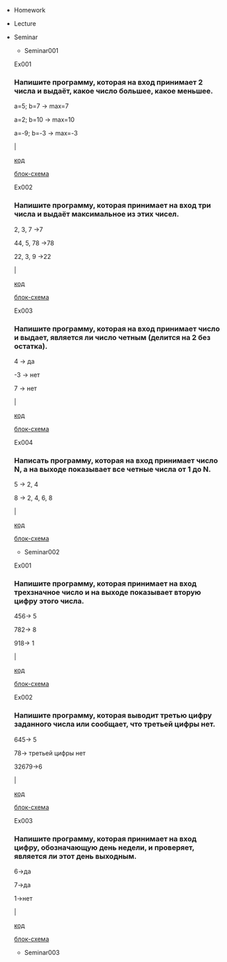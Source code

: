 
 - Homework
 - Lecture
 - Seminar
   - Seminar001

    Ex001
    ### Напишите программу, которая на вход принимает 2 числа и выдаёт, какое число большее, какое меньшее.

    a=5; b=7 -> max=7

    a=2; b=10 -> max=10

    a=-9; b=-3 -> max=-3

    |
    
     [код](Seminar/Seminar001/Ex001/Program.cs) 

    [блок-схема](Seminar/Seminar001/Ex001/diagram.drawio.png)

    Ex002
    ### Напишите программу, которая принимает на вход три числа и выдаёт максимальное из этих чисел.

    2, 3, 7 ->7

    44, 5, 78 ->78

    22, 3, 9 ->22

    |

    [код](Seminar/Seminar001/Ex002/Program.cs)

    [блок-схема](Seminar/Seminar001/Ex002/diagram.drawio.png)
    


    Ex003
    ### Напишите программу, которая на вход принимает число и выдает, является ли число четным (делится на 2 без остатка).

    4 -> да

   -3 -> нет

    7 -> нет

    |

    [код](Seminar/Seminar001/Ex003/Program.cs)

    [блок-схема](Seminar/Seminar001/Ex003/diagram.drawio.png)

    

    Ex004
    ### Написать программу, которая на вход принимает число N, а на выходе показывает все четные числа от 1 до N.

    5 -> 2, 4

    8 -> 2, 4, 6, 8

    |

    [код](Seminar/Seminar001/Ex004/Program.cs)

    [блок-схема](Seminar/Seminar001/Ex004/diagram.drawio.png)

    

   - Seminar002
     
    Ex001
    ### Напишите программу, которая принимает на вход трехзначное число и на выходе показывает вторую цифру этого числа.
    456-> 5

    782-> 8

    918-> 1

    |

    [код](Seminar/Seminar002/Ex001/Program.cs)

    [блок-схема](Seminar/Seminar002/Ex001/diagram.drawio.png)

    Ex002
    ### Напишите программу, которая выводит третью цифру заданного числа или сообщает, что третьей цифры нет.
    645-> 5

    78-> третьей цифры нет

    32679->6

    |

    [код](Seminar/Seminar002/Ex002/Program.cs)

    [блок-схема](Seminar/Seminar002/Ex002/diagram.drawio.png)

    Ex003
    ### Напишите программу, которая принимает на вход цифру, обозначающую день недели, и проверяет, является ли этот день выходным.
    6->да

    7->да

    1->нет

    |

    [код](Seminar/Seminar002/Ex003/Program.cs)

    [блок-схема](Seminar/Seminar002/Ex003/diagram.drawio.png)
    
    

    




   - Seminar003